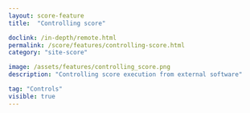 ```yaml
---
layout: score-feature
title:  "Controlling score"

doclink: /in-depth/remote.html
permalink: /score/features/controlling-score.html
category: "site-score"

image: /assets/features/controlling_score.png
description: "Controlling score execution from external software"

tag: "Controls"
visible: true
---
```

